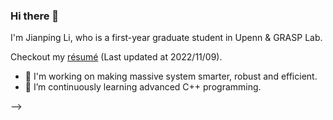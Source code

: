 ### Hi there 👋

I'm Jianping Li, who is a first-year graduate student in Upenn & GRASP Lab.

Checkout my [résumé](https://github.com/jpli02/jpli02/blob/main/resume.pdf) (Last updated at 2022/11/09).

- 🔭 I'm working on making massive system smarter, robust and efficient.
- 🌱 I’m continuously learning advanced C++ programming.



<!-- <p float="left">
  <img src="https://github-readme-stats.vercel.app/api?username=jpli02&count_private=true&hide=issues&show_icons=true&theme=gruvbox" height="140px" />
  <!--
  &nbsp; &nbsp;
  <img src="https://github-readme-stats.vercel.app/api/top-langs/?username=jpli0207&layout=compact&theme=gruvbox" height="140px" />
  -->
<!-- </p> -->
<!--  --> -->
